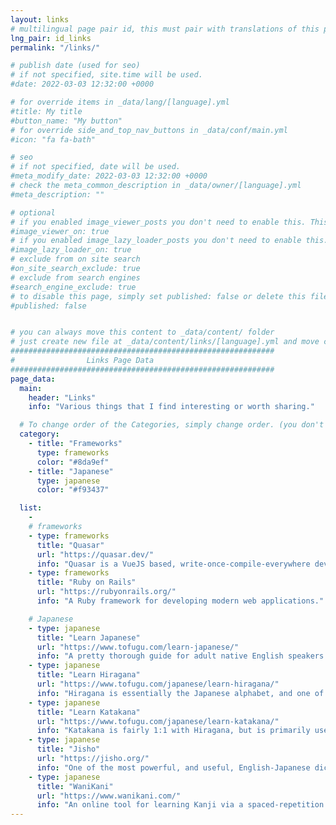 ```yaml
---
layout: links
# multilingual page pair id, this must pair with translations of this page. (This name must be unique)
lng_pair: id_links
permalink: "/links/"

# publish date (used for seo)
# if not specified, site.time will be used.
#date: 2022-03-03 12:32:00 +0000

# for override items in _data/lang/[language].yml
#title: My title
#button_name: "My button"
# for override side_and_top_nav_buttons in _data/conf/main.yml
#icon: "fa fa-bath"

# seo
# if not specified, date will be used.
#meta_modify_date: 2022-03-03 12:32:00 +0000
# check the meta_common_description in _data/owner/[language].yml
#meta_description: ""

# optional
# if you enabled image_viewer_posts you don't need to enable this. This is only if image_viewer_posts = false
#image_viewer_on: true
# if you enabled image_lazy_loader_posts you don't need to enable this. This is only if image_lazy_loader_posts = false
#image_lazy_loader_on: true
# exclude from on site search
#on_site_search_exclude: true
# exclude from search engines
#search_engine_exclude: true
# to disable this page, simply set published: false or delete this file
#published: false


# you can always move this content to _data/content/ folder
# just create new file at _data/content/links/[language].yml and move content below.
###########################################################
#                Links Page Data
###########################################################
page_data:
  main:
    header: "Links"
    info: "Various things that I find interesting or worth sharing."

  # To change order of the Categories, simply change order. (you don't need to change list order.)
  category:
    - title: "Frameworks"
      type: frameworks
      color: "#8da9ef"
    - title: "Japanese"
      type: japanese
      color: "#f93437"

  list:
    -
    # frameworks
    - type: frameworks
      title: "Quasar"
      url: "https://quasar.dev/"
      info: "Quasar is a VueJS based, write-once-compile-everywhere development framework for creating modern web applications. It supports compiling to mobile and desktop environments."
    - type: frameworks
      title: "Ruby on Rails"
      url: "https://rubyonrails.org/"
      info: "A Ruby framework for developing modern web applications."

    # Japanese
    - type: japanese
      title: "Learn Japanese"
      url: "https://www.tofugu.com/learn-japanese/"
      info: "A pretty thorough guide for adult native English speakers to learn Japanese."
    - type: japanese
      title: "Learn Hiragana"
      url: "https://www.tofugu.com/japanese/learn-hiragana/"
      info: "Hiragana is essentially the Japanese alphabet, and one of the first things you should learn when picking up Japanese."
    - type: japanese
      title: "Learn Katakana"
      url: "https://www.tofugu.com/japanese/learn-katakana/"
      info: "Katakana is fairly 1:1 with Hiragana, but is primarily used for transcribing foreign words, and for writing foreign loan words such as ホテル (Hotel)."
    - type: japanese
      title: "Jisho"
      url: "https://jisho.org/"
      info: "One of the most powerful, and useful, English-Japanese dictionaries out there. Absolutely indispensable while learning Japanese."
    - type: japanese
      title: "WaniKani"
      url: "https://www.wanikani.com/"
      info: "An online tool for learning Kanji via a spaced-repetition system. Essentially flashcards with some extra magic to help take advantage of memory formation quirks."
---
```

